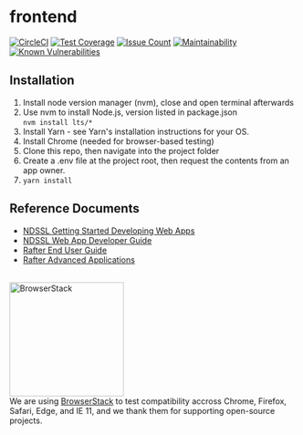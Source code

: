 # frontend
[![CircleCI](https://circleci.com/gh/VTbiocomplexity/frontend.svg?style=svg)](https://circleci.com/gh/VTbiocomplexity/frontend)
[![Test Coverage](https://codeclimate.com/github/VTbiocomplexity/frontend/badges/coverage.svg)](https://codeclimate.com/github/VTbiocomplexity/frontend/coverage)
[![Issue Count](https://codeclimate.com/github/VTbiocomplexity/frontend/badges/issue_count.svg)](https://codeclimate.com/github/VTbiocomplexity/frontend/issues)
[![Maintainability](https://api.codeclimate.com/v1/badges/0c7a3e6c427f78360c85/maintainability)](https://codeclimate.com/github/VTbiocomplexity/frontend/maintainability)
[![Known Vulnerabilities](https://snyk.io/test/github/VTbiocomplexity/frontend/badge.svg)](https://snyk.io/test/github/VTbiocomplexity/frontend)

## Installation
1. Install node version manager (nvm), close and open terminal afterwards
2. Use nvm to install Node.js, version listed in package.json<br>```nvm install lts/*```
3. Install Yarn - see Yarn's installation instructions for your OS.
4. Install Chrome (needed for browser-based testing)
5. Clone this repo, then navigate into the project folder
6. Create a .env file at the project root, then request the contents from an app owner.
7. ```yarn install```

## Reference Documents
* [NDSSL Getting Started Developing Web Apps](https://docs.google.com/document/d/1V15XleMffaTZIvFHdJUfZulFovaUeGCe_NujhDJpqbQ/edit?usp=sharing)
* [NDSSL Web App Developer Guide](https://docs.google.com/document/d/14L9S5yM5-NvdZY8hnNEjUDsyD9LjwbX60qyfX5DfQcc/edit?usp=sharing)
* [Rafter End User Guide](https://docs.google.com/document/d/1BF11gUYfXU8xBSsBW3J2wjK2HWf6NnWzz0y-1XtzoNE/edit?usp=sharing)
* [Rafter Advanced Applications](https://docs.google.com/document/d/1FIetg3VAuAXj4ZRgjMm005gwHpGXSPTE38ZwtW0djjs/edit?usp=sharing)

<br>
<a href="https://www.browserstack.com"><img src="https://d3but80xmlhqzj.cloudfront.net/production/images/static/header/header-logo.svg" alt="BrowserStack" width="200px"/></a>
<br>We are using <a href="https://www.browserstack.com">BrowserStack</a> to test compatibility accross Chrome, Firefox, Safari, Edge, and IE 11, and we thank them for supporting open-source projects.
